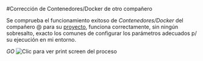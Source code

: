 #Corrección de Contenedores/Docker de otro compañero

Se comprueba el funcionamiento exitoso de *Contenedores/Docker* del compañero @ para su [proyecto](https://github.com/), funciona correctamente, sin ningún sobresalto, exacto los comunes de configurar los parámetros adecuados p/ su ejecución en mi entorno.

*GO* ![Clic para ver print screen del proceso](https://github.com/mmaguero/Ejercicios-CC16-17-MII/tree/master/imgs/hitos/4/Correccion)
